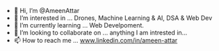 - 👋 Hi, I’m @AmeenAttar
- 👀 I’m interested in ... Drones, Machine Learning & AI, DSA & Web Dev
- 🌱 I’m currently learning ... Web Develpoment.
- 💞️ I’m looking to collaborate on ... anything I am intrested in...
- 📫 How to reach me ... www.linkedin.com/in/ameen-attar

<!---
AmeenAttar/AmeenAttar is a ✨ special ✨ repository because its `README.md` (this file) appears on your GitHub profile.
You can click the Preview link to take a look at your changes.
--->
